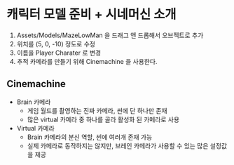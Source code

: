 # 캐릭터 모델 준비 + 시네머신 소개

1. Assets/Models/MazeLowMan  을 드래그 앤 드롭해서 오브젝트로 추가
2. 위치를 (5, 0, -10) 정도로 수정
3. 이름을 Player Charater 로 변경
4. 추적 카메라를 만들기 위해 Cinemachine 을 사용한다.

## Cinemachine

- Brain 카메라
  - 게임 월드를 촬영하는 진짜 카메라, 씬에 단 하나만 존재
  - 많은 virtual 카메라 중 하나를 골라 활성화 된 카메라로 사용
- Virtual 카메라
  - Brain 카메라의 분신 역할, 씬에 여러개 존재 가능
  - 실제 카메라로 동작하지는 않지만, 브레인 카메라가 사용할 수 있는 많은 설정값을 제공